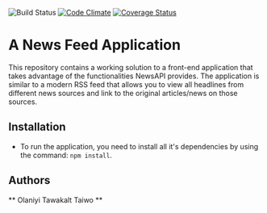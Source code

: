 ![Build Status](https://travis-ci.org/Tawakalt/d0-cp1-tawakalt.svg?branch=master)
[![Code Climate](https://codeclimate.com/github/Tawakalt/d0-cp1-tawakalt/badges/gpa.svg)](https://codeclimate.com/github/Tawakalt/d0-cp1-tawakalt)
[![Coverage Status](https://coveralls.io/repos/github/Tawakalt/d0-cp1-tawakalt/badge.svg?branch=master)](https://coveralls.io/github/Tawakalt/d0-cp1-tawakalt?branch=master)

# A News Feed Application
This repository contains a working solution to a front-end application that takes advantage of the functionalities NewsAPI provides. The application is similar to a modern RSS feed that allows you to view all headlines from different news sources and link to the original articles/news on those sources.


## Installation
- To run the application, you need to install all it's dependencies by using the command: `npm install`.

## Authors
** Olaniyi Tawakalt Taiwo ** 
